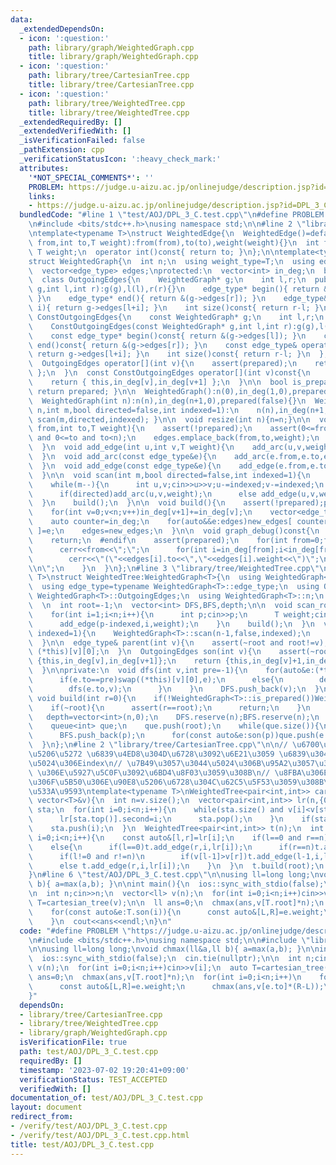```yaml
---
data:
  _extendedDependsOn:
  - icon: ':question:'
    path: library/graph/WeightedGraph.cpp
    title: library/graph/WeightedGraph.cpp
  - icon: ':question:'
    path: library/tree/CartesianTree.cpp
    title: library/tree/CartesianTree.cpp
  - icon: ':question:'
    path: library/tree/WeightedTree.cpp
    title: library/tree/WeightedTree.cpp
  _extendedRequiredBy: []
  _extendedVerifiedWith: []
  _isVerificationFailed: false
  _pathExtension: cpp
  _verificationStatusIcon: ':heavy_check_mark:'
  attributes:
    '*NOT_SPECIAL_COMMENTS*': ''
    PROBLEM: https://judge.u-aizu.ac.jp/onlinejudge/description.jsp?id=DPL_3_C
    links:
    - https://judge.u-aizu.ac.jp/onlinejudge/description.jsp?id=DPL_3_C
  bundledCode: "#line 1 \"test/AOJ/DPL_3_C.test.cpp\"\n#define PROBLEM \"https://judge.u-aizu.ac.jp/onlinejudge/description.jsp?id=DPL_3_C\"\
    \n#include <bits/stdc++.h>\nusing namespace std;\n\n#line 2 \"library/graph/WeightedGraph.cpp\"\
    \ntemplate<typename T>\nstruct WeightedEdge{\n  WeightedEdge()=default;\n  WeightedEdge(int\
    \ from,int to,T weight):from(from),to(to),weight(weight){}\n  int from,to;\n \
    \ T weight;\n  operator int()const{ return to; }\n};\n\ntemplate<typename T>\n\
    struct WeightedGraph{\n  int n;\n  using weight_type=T;\n  using edge_type=WeightedEdge<T>;\n\
    \  vector<edge_type> edges;\nprotected:\n  vector<int> in_deg;\n  bool prepared;\n\
    \  class OutgoingEdges{\n    WeightedGraph* g;\n    int l,r;\n  public:\n    OutgoingEdges(WeightedGraph*\
    \ g,int l,int r):g(g),l(l),r(r){}\n    edge_type* begin(){ return &(g->edges[l]);\
    \ }\n    edge_type* end(){ return &(g->edges[r]); }\n    edge_type& operator[](int\
    \ i){ return g->edges[l+i]; }\n    int size()const{ return r-l; }\n  };\n  class\
    \ ConstOutgoingEdges{\n    const WeightedGraph* g;\n    int l,r;\n  public:\n\
    \    ConstOutgoingEdges(const WeightedGraph* g,int l,int r):g(g),l(l),r(r){}\n\
    \    const edge_type* begin()const{ return &(g->edges[l]); }\n    const edge_type*\
    \ end()const{ return &(g->edges[r]); }\n    const edge_type& operator[](int i)const{\
    \ return g->edges[l+i]; }\n    int size()const{ return r-l; }\n  };\npublic:\n\
    \  OutgoingEdges operator[](int v){\n    assert(prepared);\n    return { this,in_deg[v],in_deg[v+1]\
    \ };\n  }\n  const ConstOutgoingEdges operator[](int v)const{\n    assert(prepared);\n\
    \    return { this,in_deg[v],in_deg[v+1] };\n  }\n\n  bool is_prepared()const{\
    \ return prepared; }\n\n  WeightedGraph():n(0),in_deg(1,0),prepared(false){}\n\
    \  WeightedGraph(int n):n(n),in_deg(n+1,0),prepared(false){}\n  WeightedGraph(int\
    \ n,int m,bool directed=false,int indexed=1):\n    n(n),in_deg(n+1,0),prepared(false){\
    \ scan(m,directed,indexed); }\n\n  void resize(int n){n=n;}\n\n  void add_arc(int\
    \ from,int to,T weight){\n    assert(!prepared);\n    assert(0<=from and from<n\
    \ and 0<=to and to<n);\n    edges.emplace_back(from,to,weight);\n    in_deg[from+1]++;\n\
    \  }\n  void add_edge(int u,int v,T weight){\n    add_arc(u,v,weight);\n    add_arc(v,u,weight);\n\
    \  }\n  void add_arc(const edge_type&e){\n    add_arc(e.from,e.to,e.weight);\n\
    \  }\n  void add_edge(const edge_type&e){\n    add_edge(e.from,e.to,e.weight);\n\
    \  }\n\n  void scan(int m,bool directed=false,int indexed=1){\n    edges.reserve(directed?m:2*m);\n\
    \    while(m--){\n      int u,v;cin>>u>>v;u-=indexed;v-=indexed;\n      T weight;cin>>weight;\n\
    \      if(directed)add_arc(u,v,weight);\n      else add_edge(u,v,weight);\n  \
    \  }\n    build();\n  }\n\n  void build(){\n    assert(!prepared);prepared=true;\n\
    \    for(int v=0;v<n;v++)in_deg[v+1]+=in_deg[v];\n    vector<edge_type> new_edges(in_deg.back());\n\
    \    auto counter=in_deg;\n    for(auto&&e:edges)new_edges[ counter[e.from]++\
    \ ]=e;\n    edges=new_edges;\n  }\n\n  void graph_debug()const{\n  #ifndef __DEBUG\n\
    \    return;\n  #endif\n    assert(prepared);\n    for(int from=0;from<n;from++){\n\
    \      cerr<<from<<\";\";\n      for(int i=in_deg[from];i<in_deg[from+1];i++)\n\
    \        cerr<<\"(\"<<edges[i].to<<\",\"<<edges[i].weight<<\")\";\n      cerr<<\"\
    \\n\";\n    }\n  }\n};\n#line 3 \"library/tree/WeightedTree.cpp\"\ntemplate<typename\
    \ T>\nstruct WeightedTree:WeightedGraph<T>{\n  using WeightedGraph<T>::WeightedGraph;\n\
    \  using edge_type=typename WeightedGraph<T>::edge_type;\n  using OutgoingEdges=typename\
    \ WeightedGraph<T>::OutgoingEdges;\n  using WeightedGraph<T>::n;\n  using WeightedGraph<T>::in_deg;\n\
    \  \n  int root=-1;\n  vector<int> DFS,BFS,depth;\n\n  void scan_root(int indexed=1){\n\
    \    for(int i=1;i<n;i++){\n      int p;cin>>p;\n      T weight;cin>>weight;\n\
    \      add_edge(p-indexed,i,weight);\n    }\n    build();\n  }\n  void scan(int\
    \ indexed=1){\n    WeightedGraph<T>::scan(n-1,false,indexed);\n    build();\n\
    \  }\n\n  edge_type& parent(int v){\n    assert(~root and root!=v);\n    return\
    \ (*this)[v][0];\n  }\n  OutgoingEdges son(int v){\n    assert(~root);\n    if(v==root)return\
    \ {this,in_deg[v],in_deg[v+1]};\n    return {this,in_deg[v]+1,in_deg[v+1]};\n\
    \  }\n\nprivate:\n  void dfs(int v,int pre=-1){\n    for(auto&e:(*this)[v]){\n\
    \      if(e.to==pre)swap((*this)[v][0],e);\n      else{\n        depth[e.to]=depth[v]+1;\n\
    \        dfs(e.to,v);\n      }\n    }\n    DFS.push_back(v);\n  }\npublic:\n \
    \ void build(int r=0){\n    if(!WeightedGraph<T>::is_prepared())WeightedGraph<T>::build();\n\
    \    if(~root){\n      assert(r==root);\n      return;\n    }\n    root=r;\n \
    \   depth=vector<int>(n,0);\n    DFS.reserve(n);BFS.reserve(n);\n    dfs(root);\n\
    \    queue<int> que;\n    que.push(root);\n    while(que.size()){\n      int p=que.front();que.pop();\n\
    \      BFS.push_back(p);\n      for(const auto&e:son(p))que.push(e.to);\n    }\n\
    \  }\n};\n#line 2 \"library/tree/CartesianTree.cpp\"\n\n// \u6700\u5C0F\u5024\u3067\
    \u5206\u5272 \u6839\u4ED8\u304D\u6728\u3092\u6E21\u3059 \u6839\u304C\u6700\u5C0F\
    \u5024\u306Eindex\n// \u7B49\u3057\u3044\u5024\u306B\u95A2\u3057\u3066\u306F index\
    \ \u306E\u5927\u5C0F\u3092\u6BD4\u8F03\u3059\u308B\n// \u8FBA\u306E\u91CD\u307F\
    \u306F\u5B50\u306E\u90E8\u5206\u6728\u304C\u62C5\u5F53\u3059\u308B\u534A\u958B\
    \u533A\u9593\ntemplate<typename T>\nWeightedTree<pair<int,int>> cartesian_tree(const\
    \ vector<T>&v){\n  int n=v.size();\n  vector<pair<int,int>> lr(n,{0,n});\n  stack<int>\
    \ sta;\n  for(int i=0;i<n;i++){\n    while(sta.size() and v[i]<v[sta.top()]){\n\
    \      lr[sta.top()].second=i;\n      sta.pop();\n    }\n    if(sta.size())lr[i].first=sta.top()+1;\n\
    \    sta.push(i);\n  }\n  WeightedTree<pair<int,int>> t(n);\n  int root;\n  for(int\
    \ i=0;i<n;i++){\n    const auto&[l,r]=lr[i];\n    if(l==0 and r==n)\n      root=i;\n\
    \    else{\n      if(l==0)t.add_edge(r,i,lr[i]);\n      if(r==n)t.add_edge(l-1,i,lr[i]);\n\
    \      if(l!=0 and r!=n)\n        if(v[l-1]>v[r])t.add_edge(l-1,i,lr[i]);\n  \
    \      else t.add_edge(r,i,lr[i]);\n    }\n  }\n  t.build(root);\n  return t;\n\
    }\n#line 6 \"test/AOJ/DPL_3_C.test.cpp\"\n\nusing ll=long long;\nvoid chmax(ll&a,ll\
    \ b){ a=max(a,b); }\n\nint main(){\n  ios::sync_with_stdio(false);\n  cin.tie(nullptr);\n\
    \n  int n;cin>>n;\n  vector<ll> v(n);\n  for(int i=0;i<n;i++)cin>>v[i];\n  auto\
    \ T=cartesian_tree(v);\n\n  ll ans=0;\n  chmax(ans,v[T.root]*n);\n  for(int i=0;i<n;i++)\n\
    \    for(const auto&e:T.son(i)){\n      const auto&[L,R]=e.weight;\n      chmax(ans,v[e.to]*(R-L));\n\
    \    }\n  cout<<ans<<endl;\n}\n"
  code: "#define PROBLEM \"https://judge.u-aizu.ac.jp/onlinejudge/description.jsp?id=DPL_3_C\"\
    \n#include <bits/stdc++.h>\nusing namespace std;\n\n#include \"library/tree/CartesianTree.cpp\"\
    \n\nusing ll=long long;\nvoid chmax(ll&a,ll b){ a=max(a,b); }\n\nint main(){\n\
    \  ios::sync_with_stdio(false);\n  cin.tie(nullptr);\n\n  int n;cin>>n;\n  vector<ll>\
    \ v(n);\n  for(int i=0;i<n;i++)cin>>v[i];\n  auto T=cartesian_tree(v);\n\n  ll\
    \ ans=0;\n  chmax(ans,v[T.root]*n);\n  for(int i=0;i<n;i++)\n    for(const auto&e:T.son(i)){\n\
    \      const auto&[L,R]=e.weight;\n      chmax(ans,v[e.to]*(R-L));\n    }\n  cout<<ans<<endl;\n\
    }"
  dependsOn:
  - library/tree/CartesianTree.cpp
  - library/tree/WeightedTree.cpp
  - library/graph/WeightedGraph.cpp
  isVerificationFile: true
  path: test/AOJ/DPL_3_C.test.cpp
  requiredBy: []
  timestamp: '2023-07-02 19:20:41+09:00'
  verificationStatus: TEST_ACCEPTED
  verifiedWith: []
documentation_of: test/AOJ/DPL_3_C.test.cpp
layout: document
redirect_from:
- /verify/test/AOJ/DPL_3_C.test.cpp
- /verify/test/AOJ/DPL_3_C.test.cpp.html
title: test/AOJ/DPL_3_C.test.cpp
---
```

